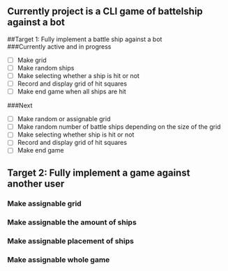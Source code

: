 ## Currently project is a CLI game of battelship against a bot

##Target 1: Fully implement a battle ship against a bot   
###Currently active and in progress    
- [ ] Make grid 
- [ ] Make random ships
- [ ] Make selecting whether a ship is hit or not
- [ ] Record and display grid of hit squares
- [ ] Make end game when all ships are hit

###Next  
- [ ] Make random or assignable grid 
- [ ] Make random number of battle ships depending on the size of the grid 
- [ ] Make selecting whether ship is hit or not
- [ ] Record and display grid of hit squares
- [ ] Make end game 

## Target 2: Fully implement a game against another user   
### Make assignable grid   
### Make assignable the amount of ships   
### Make assignable placement of ships  
### Make assignable whole game   
